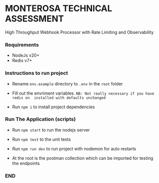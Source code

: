 # MONTEROSA TECHNICAL ASSESSMENT

High Throughput Webhook Processor with Rate Limiting and
Observability

### Requirements

- NodeJs v20+
- Redis v7+

### Instructions to run project

-   Rename `env.example` directory to `.env`
    in the `root` folder

-   Fill out the envriment variables.
    `NB: Not really necessary if you have redis on 
    installed with defaults unchanged `

-   Run `npm i` to install project dependencies

### Run The Application (scripts)
-   Run `npm start` to run the nodejs server 

-   Run `npm test` to the unit tests

-   Run `npm run dev` to run project
    with nodemon for auto restarts

-   At the root is the postman collection which 
    can be imported for testing the endpoints
    
### END
